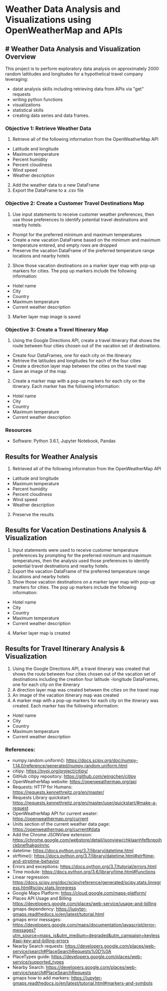 # Weather Data Analysis and Visualizations using OpenWeatherMap and APIs

## # Weather Data Analysis and Visualization Overview

This project is to perform exploratory data analysis on approximately 2000 random lattitudes and longitudes for a hypothetical travel company leveraging: 
* datat analysis skills including retrieving data from APIs via "get" requests
* writing python functions
* visualizations
* statistical skills
* creating data series and data frames. 


### Objective 1: Retrieve Weather Data
1. Retrieve all of the following information from the OpenWeatherMap API
  * Latitude and longitude
  * Maximum temperature
  * Percent humidity
  * Percent cloudiness
  * Wind speed
  * Weather description
2. Add the weather data to a new DataFrame
3. Export the DataFrame to a .csv file

### Objective 2: Create a Customer Travel Destinations Map
1. Use input statements to receive customer weather preferences, then use those preferences to identify potential travel destinations and nearby hotels.
  * Prompt for the preferred minimum and maximum temperatures
  * Create a new vacation DataFrame based on the minimum and maximum temperature entered, and empty rows are dropped
  * Preserve the vacation DataFrame of the preferred temperature range locations and nearby hotels
2. Show those vacation destinations on a marker layer map with pop-up markers for cities. The pop up markers include the following information:
  * Hotel name
  * City
  * Country
  * Maximum temperature
  * Current weather description
3. Marker layer map image is saved

### Objective 3: Create a Travel Itinerary Map
1. Using the Google Directions API, create a travel itinerary that shows the route between four cities chosen out of the vacation set of destinations. 
  * Create four DataFrames, one for each city on the itinerary
  * Retrieve the latitudes and longitudes for each of the four cities
  * Create a direction layer map between the cities on the travel map
  * Save an image of the map
2. Create a marker map with a pop-up markers for each city on the itinerary. Each marker has the following information:
  * Hotel name
  * City
  * Country
  * Maximum temperature
  * Current weather description

### Resources
- Software: Python 3.6.1, Jupyter Notebook, Pandas

## Results for Weather Analysis
1. Retrieved all of the following information from the OpenWeatherMap API
  * Latitude and longitude
  * Maximum temperature
  * Percent humidity
  * Percent cloudiness
  * Wind speed
  * Weather description
2. Preserve the results 

## Results for Vacation Destinations Analysis & Visualization
1. Input statements were used to receive customer temperature preferences by prompting for the preferred minimum and maximum temperatures, then the analysis used those preferences to identify potential travel destinations and nearby hotels.
2. Export the vacation DataFrame of the preferred temperature range locations and nearby hotels  
3. Show those vacation destinations on a marker layer map with pop-up markers for cities. The pop up markers include the following information:
  * Hotel name
  * City
  * Country
  * Maximum temperature
  * Current weather description
4. Marker layer map is created
 
## Results for Travel Itinerary Analysis & Visualization
1. Using the Google Directions API, a travel itinerary was created that shows the route between four cities chosen out of the vacation set of destinations including the creation four latitude -longitude DataFrames, one for each city on the itinerary
2. A direction layer map was created between the cities on the travel map
3. An image of the vacation itinerary map was created
4. A marker map with a pop-up markers for each city on the itinerary was created. Each marker has the following information:
  * Hotel name
  * City
  * Country
  * Maximum temperature
  * Current weather description

### References:
* numpy.random.uniform(): https://docs.scipy.org/doc/numpy-1.14.0/reference/generated/numpy.random.uniform.html
* citipy: https://pypi.org/project/citipy/
* GitHub citipy repository: https://github.com/wingchen/citipy
* OpenWeatherMap website: https://openweathermap.org/api
* Requests: HTTP for Humans: https://requests.kennethreitz.org/en/master/
* Requests Library quickstart: https://requests.kennethreitz.org/en/master/user/quickstart/#make-a-request
* OpenWeatherMap API for current weater: https://openweathermap.org/current
* Units section of the current weather data page: https://openweathermap.org/current#data
* Add the Chrome JSONView extension: https://chrome.google.com/webstore/detail/jsonview/chklaanhfefbnpoihckbnefhakgolnmc
* datetime: https://docs.python.org/3.7/library/datetime.html
* strftime(): https://docs.python.org/3.7/library/datetime.html#strftime-and-strptime-behavior
* Errors and exceptions: https://docs.python.org/3.7/tutorial/errors.html
* Time module: https://docs.python.org/3.6/library/time.html#functions
* Linear regression: https://docs.scipy.org/doc/scipy/reference/generated/scipy.stats.linregress.html#scipy.stats.linregress
* Google Maps Platform: https://cloud.google.com/maps-platform/
* Places API Usage and Billing https://developers.google.com/places/web-service/usage-and-billing
* gmaps dependency: https://jupyter-gmaps.readthedocs.io/en/latest/tutorial.html
* gmaps error messages: https://developers.google.com/maps/documentation/javascript/error-messages?utm_source=maps_js&utm_medium=degraded&utm_campaign=keyless#api-key-and-billing-errors
* Nearby Search requests: https://developers.google.com/places/web-service/search#PlaceSearchRequests%0D%0A
* PlaceTypes guide: https://developers.google.com/places/web-service/supported_types
* Nearby Search: https://developers.google.com/places/web-service/search#PlaceSearchRequests
* gmaps how to add markers: https://jupyter-gmaps.readthedocs.io/en/latest/tutorial.html#markers-and-symbols
 
